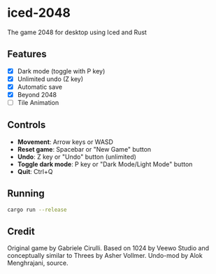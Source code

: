 # iced-2048

The game 2048 for desktop using Iced and Rust

## Features

- [x] Dark mode (toggle with P key)
- [x] Unlimited undo (Z key)
- [x] Automatic save
- [x] Beyond 2048
- [ ] Tile Animation

## Controls

- **Movement**: Arrow keys or WASD
- **Reset game**: Spacebar or "New Game" button
- **Undo**: Z key or "Undo" button (unlimited)
- **Toggle dark mode**: P key or "Dark Mode/Light Mode" button
- **Quit**: Ctrl+Q

## Running

```bash
cargo run --release
```

## Credit

Original game by Gabriele Cirulli. Based on 1024 by Veewo Studio and conceptually similar to Threes by Asher Vollmer. Undo-mod by Alok Menghrajani, source.
